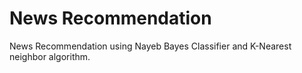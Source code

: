 # News Recommendation
News Recommendation using Nayeb Bayes Classifier and K-Nearest neighbor algorithm.